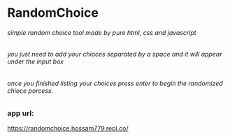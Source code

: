 # RandomChoice
###### simple random choice tool made by pure html, css and javascript
###### you just need to add your chioces separated by a space and it will appear under the input box
###### once you finished listing your choices press enter to begin the randomized chioce porcess.

### app url:
  https://randomchoice.hossam779.repl.co/
